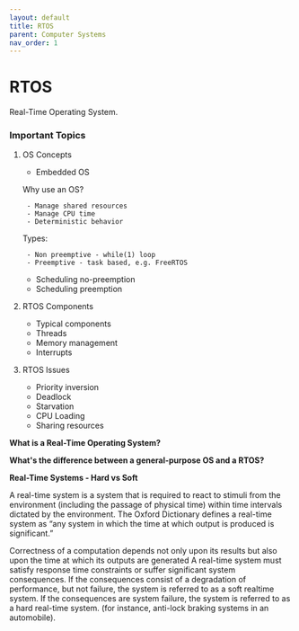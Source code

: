 ```yaml
---
layout: default
title: RTOS
parent: Computer Systems
nav_order: 1
---
```


# RTOS

Real-Time Operating System.

### Important Topics

1. OS Concepts

    - Embedded OS
    
    Why use an OS? 
    
        - Manage shared resources
        - Manage CPU time
        - Deterministic behavior

    Types:
        
        - Non preemptive - while(1) loop 
        - Preemptive - task based, e.g. FreeRTOS

    - Scheduling no-preemption
    - Scheduling preemption

2. RTOS Components

    - Typical components
    - Threads
    - Memory management
    - Interrupts

3. RTOS Issues
    
    - Priority inversion
    - Deadlock
    - Starvation
    - CPU Loading
    - Sharing resources

**What is a Real-Time Operating System?**

**What's the difference between a general-purpose OS and a RTOS?**

**Real-Time Systems - Hard vs Soft**

A real-time system is a system that is required to react to stimuli from the environment
(including the passage of physical time) within time intervals dictated by the environment.
The Oxford Dictionary defines a real-time system as “any system in which the
time at which output is produced is significant.”

Correctness of a computation depends not only upon its results but also upon the
time at which its outputs are generated A real-time system must satisfy response time
constraints or suffer significant system consequences. If the consequences consist of
a degradation of performance, but not failure, the system is referred to as a soft realtime
system. If the consequences are system failure, the system is referred to as a hard
real-time system. (for instance, anti-lock braking systems in an automobile).
